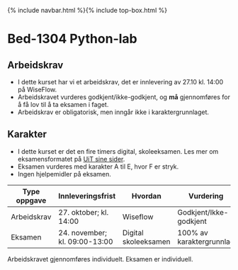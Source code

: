{% include navbar.html %}{% include top-box.html %}
# Bed-1304 Python-lab 

## Arbeidskrav
- I dette kurset har vi et arbeidskrav, det er innlevering av 27.10 kl. 14:00 på WiseFlow.
- Arbeidskravet vurderes godkjent/ikke-godkjent, og **må** gjennomføres for å få lov til å ta eksamen i faget.
- Arbeidskrav er obligatorisk, men inngår ikke i karaktergrunnlaget.

## Karakter
- I dette kurset er det en fire timers digital, skoleeksamen. Les mer om eksamensformatet på [UiT sine sider](https://uit.no/digitaleksamen).
- Eksamen vurderes med karakter A til E, hvor F er stryk.
- Ingen hjelpemidler på eksamen.


| Type oppgave             | Innleveringsfrist                     | Hvordan               |Vurdering               |
|--------------------------|---------------------------------------|-----------------------|------------------------|
|Arbeidskrav               |  27. oktober; kl. 14:00               | Wiseflow                |Godkjent/Ikke-godkjent  |
|Eksamen                   |  24. november; kl. 09:00-13:00        | Digital skoleeksamen  |100% av karaktergrunnlag|

Arbeidskravet gjennomføres individuelt. Eksamen er individuell.
